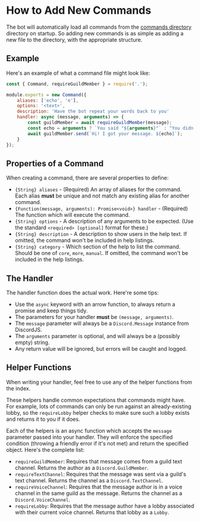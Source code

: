 # How to Add New Commands
The bot will automatically load all commands from the [commands directory](/discord-bot/commands) directory on startup. So adding new commands is as simple as adding a new file to the directory, with the appropriate structure.

## Example
Here's an example of what a command file might look like:
```Javascript
const { Command, requireGuildMember } = require('.');

module.exports = new Command({
    aliases: ['echo', 'e'],
    options: '<text>',
    description: 'Have the bot repeat your words back to you'
    handler: async (message, arguments) => {
        const guildMember = await requireGuildMember(message); 
        const echo = arguments ? `You said "${arguments}"` : "You didn't say anything, though.";
        await guildMember.send(`Hi! I got your message. ${echo}`);
    }
});
```

## Properties of a Command
When creating a command, there are several properties to define:
- `{String} aliases` - (Required) An array of aliases for the command. Each alias **must** be unique and not match any existing alias for another command.
- `{Function(message, arguments): Promise<void>} handler` - (Required) The function which will execute the command. 
- `{String} options` - A description of any arguments to be expected. (Use the standard `<required> [optional]` format for these.)
- `{String} description` - A description to show users in the help text. If omitted, the command won't be included in help listings.
- `{String} category` - Which section of the help to list the command. Should be one of `core`, `more`, `manual`. If omitted, the command won't be included in the help listings.

## The Handler
The handler function does the actual work. Here're some tips:
- Use the `async` keyword with an arrow function, to always return a promise and keep things tidy.
- The parameters for your handler **must** be `(message, arguments)`.
- The `message` parameter will always be a `Discord.Message` instance from DiscordJS.
- The `arguments` parameter is optional, and will always be a (possibly empty) string.
- Any return value will be ignored, but errors will be caught and logged.

## Helper Functions
When writing your handler, feel free to use any of the helper functions from the index.

These helpers handle common expectations that commands might have. For example, lots of commands can only be run against an already-existing lobby, so the `requireLobby` helper checks to make sure such a lobby exists and returns it to you if it does.

Each of the helpers is an async function which accepts the `message` parameter passed into your handler.
They will enforce the specified condition (throwing a friendly error if it's not met) and return the specified object. Here's the complete list:
- `requireGuildMember`: Requires that message comes from a guild text channel. Returns the author as a `Discord.GuildMember`.
- `requireTextChannel`: Requires that the message was sent via a guild's text channel. Returns the channel as a `Discord.TextChannel`.
- `requireVoiceChannel`: Requires that the message author is in a voice channel in the same guild as the message. Returns the channel as a `Discord.VoiceChannel`.
- `requireLobby`: Requires that the message author have a lobby associated with their current voice channel. Returns that lobby as a `Lobby`.